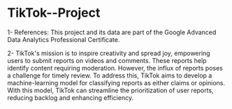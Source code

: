 # TikTok--Project

1- References: This project and its data are part of the Google Advanced Data Analytics Professional Certificate.

2- TikTok's mission is to inspire creativity and spread joy, empowering users to submit reports on videos and comments. These reports help identify content requiring moderation. However, the influx of reports poses a challenge for timely review. To address this, TikTok aims to develop a machine-learning model for classifying reports as either claims or opinions. With this model, TikTok can streamline the prioritization of user reports, reducing backlog and enhancing efficiency.

